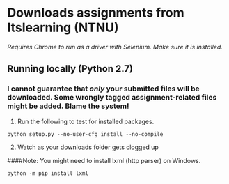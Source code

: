 # Downloads assignments from Itslearning (NTNU)
*Requires Chrome to run as a driver with Selenium. Make sure it is installed.*
## Running locally (Python 2.7)
### I cannot guarantee that *only* your submitted files will be downloaded. Some wrongly tagged assignment-related files might be added. Blame the system!
1) Run the following to test for installed packages.
```shell
python setup.py --no-user-cfg install --no-compile
```
2) Watch as your downloads folder gets clogged up

####Note:
You might need to install lxml (http parser) on Windows.
```shell
python -m pip install lxml
```
